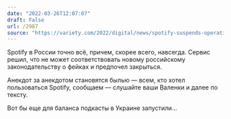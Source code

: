 ```yaml
---
date: "2022-03-26T12:07:07"
draft: False
url: /2987
source: "https://variety.com/2022/digital/news/spotify-suspends-operations-russia-ukraine-1235214863/"
---
```


Spotify в России точно всё, причем, скорее всего, навсегда. Сервис решил, что не может соответствовать новому российскому законодательству о фейках и предпочел закрыться.

Анекдот за анекдотом становятся былью — всем, кто хотел пользоваться Spotify, сообщаем — слушайте ваши Валенки и далее по тексту.

Вот бы еще для баланса подкасты в Украине запустили…
